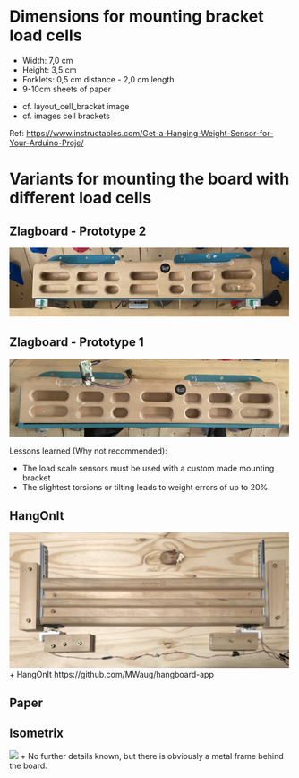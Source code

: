 # Dimensions for mounting bracket load cells

- Width: 7,0 cm
- Height: 3,5 cm
- Forklets: 0,5 cm distance - 2,0 cm length
- 9-10cm sheets of paper

* cf. layout_cell_bracket image
* cf. images cell brackets 

Ref: https://www.instructables.com/Get-a-Hanging-Weight-Sensor-for-Your-Arduino-Proje/

# Variants for mounting the board with different load cells
## Zlagboard - Prototype 2

<img src="./smart_hangboard_v2.png" width="500"/>

## Zlagboard - Prototype 1
<img src="./4_load_cells/smart_hangboard_v1.png" width="500"/>

Lessons learned (Why not recommended):
+ The load scale sensors must be used with a custom made mounting bracket
+ The slightest torsions or tilting leads to weight errors of up to 20%. 

## HangOnIt
<img src="./MWaug-BoardMount.png" width="500"/>
+ HangOnIt https://github.com/MWaug/hangboard-app

## Paper

## Isometrix
<img src="./IsometrixBoard.png" width="500"/>
+ No further details known, but there is obviously a metal frame behind the board.